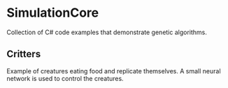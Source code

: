 # SimulationCore

Collection of C# code examples that demonstrate genetic algorithms.


## Critters

Example of creatures eating food and replicate themselves.
A small neural network is used to control the creatures.

